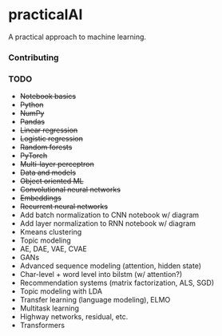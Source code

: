 # practicalAI
A practical approach to machine learning.

### Contributing

### TODO
* ~~Notebook basics~~
* ~~Python~~
* ~~NumPy~~
* ~~Pandas~~
* ~~Linear regression~~
* ~~Logistic regression~~
* ~~Random forests~~
* ~~PyTorch~~
* ~~Multi-layer perceptron~~
* ~~Data and models~~
* ~~Object oriented ML~~
* ~~Convolutional neural networks~~
* ~~Embeddings~~
* ~~Recurrent neural networks~~
* Add batch normalization to CNN notebook w/ diagram
* Add layer normalization to RNN notebook w/ diagram
* Kmeans clustering
* Topic modeling
* AE, DAE, VAE, CVAE
* GANs
* Advanced sequence modeling (attention, hidden state)
* Char-level + word level into bilstm (w/ attention?)
* Recommendation systems (matrix factorization, ALS, SGD)
* Topic modeling with LDA
* Transfer learning (language modeling), ELMO
* Multitask learning
* Highway networks, residual, etc.
* Transformers

